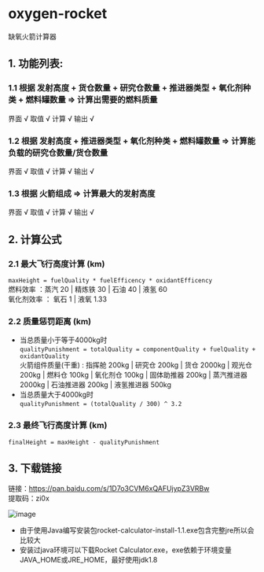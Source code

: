 # oxygen-rocket #
缺氧火箭计算器
## 1. 功能列表: ##
### 1.1 根据 发射高度 + 货仓数量 + 研究仓数量 + 推进器类型 + 氧化剂种类 + 燃料罐数量  => 计算出需要的燃料质量 ###
界面 √
取值 √
计算 √
输出 √
### 1.2 根据 发射高度 + 推进器类型 + 氧化剂种类 + 燃料罐数量 => 计算能负载的研究仓数量/货仓数量 ###
界面 √
取值 √
计算 √
输出 √
### 1.3 根据 火箭组成 => 计算最大的发射高度 ###
界面 √
取值 √
计算 √
输出 √

## 2. 计算公式 ##
### 2.1 最大飞行高度计算 (km) ### 
`maxHeight = fuelQuality * fuelEfficency * oxidantEfficency`  
燃料效率 ：蒸汽 20 | 精炼铁 30 | 石油 40 | 液氢 60  
氧化剂效率 ： 氧石 1 | 液氧 1.33  
### 2.2 质量惩罚距离 (km) ###
* 当总质量小于等于4000kg时  
`qualityPunishment = totalQuality = componentQuality + fuelQuality + oxidantQuality`  
火箭组件质量(干重) : 指挥舱 200kg | 研究仓 200kg | 货仓 2000kg | 观光仓 200kg | 燃料仓 100kg | 氧化剂仓 100kg | 固体助推器 200kg | 蒸汽推进器 2000kg | 石油推进器 200kg | 液氢推进器 500kg  
* 当总质量大于4000kg时   
`qualityPunishment = (totalQuality / 300) ^ 3.2`  
### 2.3 最终飞行高度计算 (km) ###
`finalHeight = maxHeight - qualityPunishment`

## 3. 下载链接 ##
链接：https://pan.baidu.com/s/1D7o3CVM6xQAFUjypZ3VRBw  
提取码：zi0x  
  
![image](https://raw.githubusercontent.com/wiki/chenwj2959/oxygen-rocket/oxygen-not-include-rocket-calculator.png)  
  
* 由于使用Java编写安装包rocket-calculator-install-1.1.exe包含完整jre所以会比较大
* 安装过java环境可以下载Rocket Calculator.exe，exe依赖于环境变量JAVA_HOME或JRE_HOME，最好使用jdk1.8
